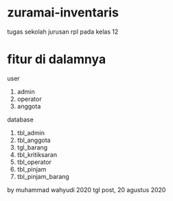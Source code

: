 # zuramai-inventaris
tugas sekolah jurusan rpl pada kelas 12

# fitur di dalamnya
user
1. admin
2. operator
3. anggota

database
1. tbl_admin
2. tbl_anggota
3. tgl_barang
4. tbl_kritiksaran
5. tbl_operator
6. tbl_pinjam
7. tbl_pinjam_barang

by muhammad wahyudi 2020
tgl post, 20 agustus 2020


